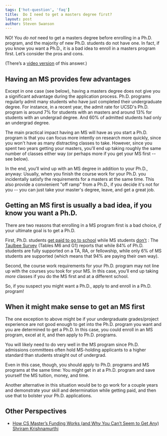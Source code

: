 ```yaml
---
tags: ['hot-question', 'faq'] 
title:  Do I need to get a masters degree first?
layout: post
author: Steven Swanson
---
```


NO! You *do not* need to get a masters degree before enrolling in a Ph.D. program, and the majority of new Ph.D. students do not have one.  In fact, if you know you want a Ph.D., it is a bad idea to enroll in a masters program first. Let’s consider the pros and cons.

(There’s a  [video version](https://youtu.be/BWJKhhgPcf4?t=325)  of this answer.)

## Having an MS provides few advantages

Except in one case (see below), having a masters degree does not give you a significant advantage during the application process. Ph.D. programs regularly admit many students who have just completed their undergraduate degree.  For instance, in a recent year, the admit rate for UCSD's Ph.D. program is around 7% for students with an masters and around 13% for students with an undergrad degree.  And 60% of admitted students had only an undergrad degree.

The main practical impact having an MS will have as you start a Ph.D. program is that you can focus more intently on research more quickly, since you won't have as many distracting classes to take.  However, since you spent two years getting your masters, you'll end up taking roughly the same number of classes either way (or perhaps more if you get your MS first -- see below).

In the end, you’ll wind up with an MS degree in addition to your Ph.D., anyway:  Usually, when you finish the course work for your Ph.D. you incidentally satisfy the requirements for a masters at the same time.  This also provide a convienient "off ramp" from a Ph.D., if you decide it's not for you -- you can just take your master's degree, leave, and get a great job.

## Getting an MS first is usually a bad idea, if you know you want a Ph.D.

There are two reasons that enrolling in a MS program first is a bad choice, _if_ your ultimate goal is to get a Ph.D.

First, Ph.D. students  [get paid to go to school](https://mycsphd.github.io/2021/03/10/how-do-i-pay-for-a-phd.html)  while MS students  [don’t](http://cs.brown.edu/~sk/Memos/Funding-CS-Grad-School/) : The  [Taulbee Survey](https://mycsphd.github.io/2021/03/10/Taulbee-Survey.html)  (Tables M6 and G1) reports that while 84% of Ph.D. students are fully supported on a TA, RA, or fellowship, while only 6% of MS students are supported (which means that 94% are paying their own way).

Second, the course work requirements for your Ph.D. program may not line up with the courses you took for your MS. In this case, you’ll end up taking _more_ classes if you do the MS first and at a different school.

So, if you suspect you might want a Ph.D., apply to and enroll in a Ph.D. program!

## When it might make sense to get an MS first

The one exception to above might be if your undergraduate grades/project experience are not good enough to get into the Ph.D. program you want and you are determined to get a Ph.D.  In this case, you could enroll in an MS program, excel at it, and then apply to Ph.D. programs.

You will likely need to do very well in the MS program since Ph.D. admissions committees often hold MS-holding applicants to a higher standard than students straight out of undergrad.

Even in this case, though, you should apply to Ph.D. programs and MS programs at the same time:  You might get in at a Ph.D. program and save yourself the MS tuition, money, and time.

Another alternative in this situation would be to go work for a couple years and demonstrate your skill and determination while getting paid, and then use that to bolster your Ph.D. applications.

## Other Perspectives

*  [How CS Master’s Funding Works (and Why You Can’t Seem to Get Any)](http://cs.brown.edu/~sk/Memos/Funding-CS-Grad-School/)   [Shriram Krishnamurthi](http://cs.brown.edu/~sk/) 
